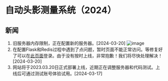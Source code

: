 # 自动头影测量系统（2024）



## 新闻

1. 旧服务器内存限制，正在配置新的服务器。[2024-03-20]
   ![image](https://github.com/switch626/TK-DIF/assets/37759366/98ccd380-2884-46df-8b08-b1245d0fcc38)
2. 在配置Flask和Redis过程中遇到了点问题，暂时页面不能正常访问。等修复好了可以在[此页面](http://104.243.29.20:5000/)登录。由于没有按时上线，非常抱歉！我们将尽快处理解决！[2024-03-20]
3. 网站将于2023.03.20日正式部署上线，近期正在调整服务器和代码测试。上线后可通过测试账号体验试用。[2024-03-17]

